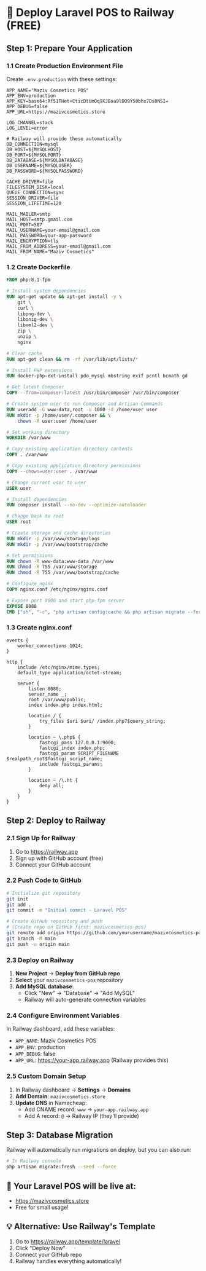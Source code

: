 # 🚀 Deploy Laravel POS to Railway (FREE)

## Step 1: Prepare Your Application

### 1.1 Create Production Environment File

Create `.env.production` with these settings:

```env
APP_NAME="Maziv Cosmetics POS"
APP_ENV=production
APP_KEY=base64:Rf51THet+CticDtUmOq9XJBaa9lDO9Y50bhx7Ds0NSI=
APP_DEBUG=false
APP_URL=https://mazivcosmetics.store

LOG_CHANNEL=stack
LOG_LEVEL=error

# Railway will provide these automatically
DB_CONNECTION=mysql
DB_HOST=${MYSQLHOST}
DB_PORT=${MYSQLPORT}
DB_DATABASE=${MYSQLDATABASE}
DB_USERNAME=${MYSQLUSER}
DB_PASSWORD=${MYSQLPASSWORD}

CACHE_DRIVER=file
FILESYSTEM_DISK=local
QUEUE_CONNECTION=sync
SESSION_DRIVER=file
SESSION_LIFETIME=120

MAIL_MAILER=smtp
MAIL_HOST=smtp.gmail.com
MAIL_PORT=587
MAIL_USERNAME=your-email@gmail.com
MAIL_PASSWORD=your-app-password
MAIL_ENCRYPTION=tls
MAIL_FROM_ADDRESS=your-email@gmail.com
MAIL_FROM_NAME="Maziv Cosmetics"
```

### 1.2 Create Dockerfile

```dockerfile
FROM php:8.1-fpm

# Install system dependencies
RUN apt-get update && apt-get install -y \
    git \
    curl \
    libpng-dev \
    libonig-dev \
    libxml2-dev \
    zip \
    unzip \
    nginx

# Clear cache
RUN apt-get clean && rm -rf /var/lib/apt/lists/*

# Install PHP extensions
RUN docker-php-ext-install pdo_mysql mbstring exif pcntl bcmath gd

# Get latest Composer
COPY --from=composer:latest /usr/bin/composer /usr/bin/composer

# Create system user to run Composer and Artisan Commands
RUN useradd -G www-data,root -u 1000 -d /home/user user
RUN mkdir -p /home/user/.composer && \
    chown -R user:user /home/user

# Set working directory
WORKDIR /var/www

# Copy existing application directory contents
COPY . /var/www

# Copy existing application directory permissions
COPY --chown=user:user . /var/www

# Change current user to user
USER user

# Install dependencies
RUN composer install --no-dev --optimize-autoloader

# Change back to root
USER root

# Create storage and cache directories
RUN mkdir -p /var/www/storage/logs
RUN mkdir -p /var/www/bootstrap/cache

# Set permissions
RUN chown -R www-data:www-data /var/www
RUN chmod -R 755 /var/www/storage
RUN chmod -R 755 /var/www/bootstrap/cache

# Configure nginx
COPY nginx.conf /etc/nginx/nginx.conf

# Expose port 9000 and start php-fpm server
EXPOSE 8080
CMD ["sh", "-c", "php artisan config:cache && php artisan migrate --force && nginx -g 'daemon off;' & php-fpm"]
```

### 1.3 Create nginx.conf

```nginx
events {
    worker_connections 1024;
}

http {
    include /etc/nginx/mime.types;
    default_type application/octet-stream;

    server {
        listen 8080;
        server_name _;
        root /var/www/public;
        index index.php index.html;

        location / {
            try_files $uri $uri/ /index.php?$query_string;
        }

        location ~ \.php$ {
            fastcgi_pass 127.0.0.1:9000;
            fastcgi_index index.php;
            fastcgi_param SCRIPT_FILENAME $realpath_root$fastcgi_script_name;
            include fastcgi_params;
        }

        location ~ /\.ht {
            deny all;
        }
    }
}
```

## Step 2: Deploy to Railway

### 2.1 Sign Up for Railway

1. Go to https://railway.app
2. Sign up with GitHub account (free)
3. Connect your GitHub account

### 2.2 Push Code to GitHub

```bash
# Initialize git repository
git init
git add .
git commit -m "Initial commit - Laravel POS"

# Create GitHub repository and push
# (Create repo on GitHub first: mazivcosmetics-pos)
git remote add origin https://github.com/yourusername/mazivcosmetics-pos.git
git branch -M main
git push -u origin main
```

### 2.3 Deploy on Railway

1. **New Project** → **Deploy from GitHub repo**
2. **Select** your `mazivcosmetics-pos` repository
3. **Add MySQL database**:
    - Click "New" → "Database" → "Add MySQL"
    - Railway will auto-generate connection variables

### 2.4 Configure Environment Variables

In Railway dashboard, add these variables:

-   `APP_NAME`: Maziv Cosmetics POS
-   `APP_ENV`: production
-   `APP_DEBUG`: false
-   `APP_URL`: https://your-app.railway.app (Railway provides this)

### 2.5 Custom Domain Setup

1. In Railway dashboard → **Settings** → **Domains**
2. **Add Domain**: `mazivcosmetics.store`
3. **Update DNS** in Namecheap:
    - Add CNAME record: `www` → `your-app.railway.app`
    - Add A record: `@` → Railway IP (they'll provide)

## Step 3: Database Migration

Railway will automatically run migrations on deploy, but you can also run:

```bash
# In Railway console
php artisan migrate:fresh --seed --force
```

## 🎉 Your Laravel POS will be live at:

-   https://mazivcosmetics.store
-   Free for small usage!

## 💡 Alternative: Use Railway's Template

1. Go to https://railway.app/template/laravel
2. Click "Deploy Now"
3. Connect your GitHub repo
4. Railway handles everything automatically!

